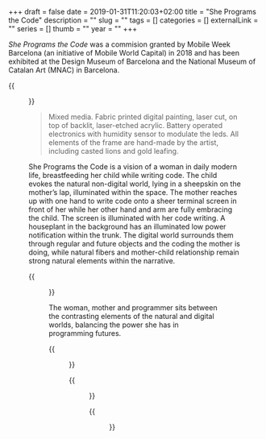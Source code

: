 +++ 
draft = false
date = 2019-01-31T11:20:03+02:00
title = "She Programs the Code"
description = ""
slug = "" 
tags = []
categories = []
externalLink = ""
series = []
thumb = ""
year = ""
+++

_She Programs the Code_ was a commision granted by Mobile Week Barcelona (an initiative of Mobile World Capital) in 2018 and has been exhibited at the Design Museum of Barcelona and the National Museum of Catalan Art (MNAC) in Barcelona.

{{<figure src="/images/she-programs-the-code/sptc_7.jpg" caption="She Programs the Code." width="100%">}}

> Mixed media. Fabric printed digital painting, laser cut, on top of backlit, laser-etched acrylic. Battery operated electronics with humidity sensor to modulate the leds. All elements of the frame are hand-made by the artist, including casted lions and gold leafing. 

She Programs the Code is a vision of a woman in daily modern life, breastfeeding her child while writing code. The child evokes the natural non-digital world, lying in a sheepskin on the mother’s lap, illuminated within the space. The mother reaches up with one hand to write code onto a sheer terminal screen in front of her while her other hand and arm are fully embracing the child. The screen is illuminated with her code writing. A houseplant in the background has an illuminated low power notification within the trunk.  The digital world surrounds them through regular and future objects and the coding the mother is doing, while natural fibers and mother-child relationship remain strong natural elements within the narrative. 

{{<figure src="/images/she-programs-the-code/sptc_1.jpg" caption="She Programs the Code. Detail" width="100%">}}

The woman, mother and programmer sits between the contrasting elements of the natural and digital worlds, balancing the power she has in programming futures.

{{<figure src="/images/she-programs-the-code/sptc_3.jpg" caption="She Programs the Code. Detail" width="100%">}}

{{<figure src="/images/she-programs-the-code/sptc_5.jpg" caption="She Programs the Code. Detail" width="100%">}}

{{<figure src="/images/she-programs-the-code/sptc_6.jpg" caption="She Programs the Code. Mobile Week Exhibition opening at the Design Museum (DHUB) Barcelona, Spain" width="100%">}}